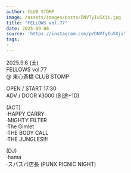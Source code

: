 ```yaml
---
author: CLUB STOMP
image: /assets/images/posts/DNVTyIuSXji.jpg
title: "FELLOWS vol.77"
date: 2025-09-06
source: 'https://instagram.com/p/DNVTyIuSXji'
tags:
- 
---
```

2025.9.6 (土) <br>
FELLOWS vol.77<br>
@ 東心斎橋 CLUB STOMP

OPEN / START 17:30<br>
ADV / DOOR ¥3000 (別途+1D)

(ACT)<br>
·HAPPY CARRY<br>
·MIGHTY FILTER<br>
·The Gimlet<br>
·THE BODY CALL<br>
·THE JUNGLES!!!

(DJ)<br>
·hama<br>
·スパスパ店長 (PUNX PICNIC NIGHT)
